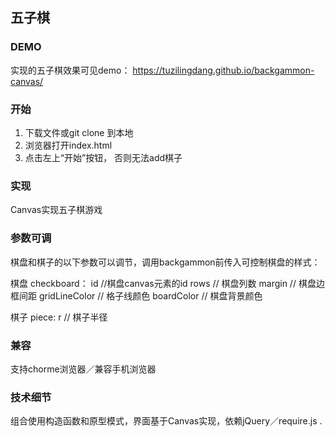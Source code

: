 ## 五子棋

### DEMO
实现的五子棋效果可见demo： https://tuzilingdang.github.io/backgammon-canvas/

### 开始

1. 下载文件或git clone 到本地
2. 浏览器打开index.html
3. 点击左上“开始”按钮， 否则无法add棋子


### 实现
Canvas实现五子棋游戏


### 参数可调
棋盘和棋子的以下参数可以调节，调用backgammon前传入可控制棋盘的样式：

棋盘 checkboard：
       id //棋盘canvas元素的id
       rows // 棋盘列数
       margin // 棋盘边框间距
       gridLineColor // 格子线颜色
       boardColor // 棋盘背景颜色

 棋子 piece:
 	r // 棋子半径


### 兼容
支持chorme浏览器／兼容手机浏览器


### 技术细节

组合使用构造函数和原型模式，界面基于Canvas实现，依赖jQuery／require.js .